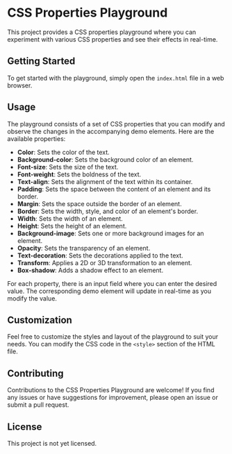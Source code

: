 # CSS Properties Playground

This project provides a CSS properties playground where you can experiment with various CSS properties and see their effects in real-time.

## Getting Started

To get started with the playground, simply open the `index.html` file in a web browser.

## Usage

The playground consists of a set of CSS properties that you can modify and observe the changes in the accompanying demo elements. Here are the available properties:

- **Color**: Sets the color of the text.
- **Background-color**: Sets the background color of an element.
- **Font-size**: Sets the size of the text.
- **Font-weight**: Sets the boldness of the text.
- **Text-align**: Sets the alignment of the text within its container.
- **Padding**: Sets the space between the content of an element and its border.
- **Margin**: Sets the space outside the border of an element.
- **Border**: Sets the width, style, and color of an element's border.
- **Width**: Sets the width of an element.
- **Height**: Sets the height of an element.
- **Background-image**: Sets one or more background images for an element.
- **Opacity**: Sets the transparency of an element.
- **Text-decoration**: Sets the decorations applied to the text.
- **Transform**: Applies a 2D or 3D transformation to an element.
- **Box-shadow**: Adds a shadow effect to an element.

For each property, there is an input field where you can enter the desired value. The corresponding demo element will update in real-time as you modify the value.

## Customization

Feel free to customize the styles and layout of the playground to suit your needs. You can modify the CSS code in the `<style>` section of the HTML file.

## Contributing

Contributions to the CSS Properties Playground are welcome! If you find any issues or have suggestions for improvement, please open an issue or submit a pull request.

## License

This project is not yet licensed.
